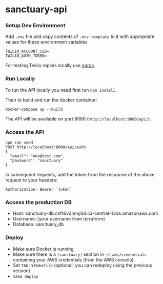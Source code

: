 # sanctuary-api

### Setup Dev Environment

Add `.env` file and copy contents of `.env.template` to it with appropriate values for these environment variables

```
TWILIO_ACCOUNT_SID=
TWILIO_AUTH_TOKEN=
```

For testing Twilio replies locally use [ngrok](https://www.twilio.com/blog/2013/10/test-your-webhooks-locally-with-ngrok.html).

### Run Locally
To run the API locally you need first run `npm install`.

Then to build and run the docker container:

    docker-compose up --build

The API will be available on port 8080 (`http://localhost:8080/api/`).

### Access the API

    npm run seed
    POST http://localhost:8080/api/auth
    {
      "email": "one@test.com",
      "password": "sanctuary"
    }

In subsequent requests, add the token from the response of the above request to your headers:

    Authorization: Bearer `token`

### Access the production DB

- Host: sanctuary-db.ckfr6vdnmy6d.ca-central-1.rds.amazonaws.com 
- Username: [your username from terraform]
- Database: sanctuary_db

### Deploy

- Make sure Docker is running
- Make sure there is a `[sanctuary]` section in `~/.aws/credentials` containing your AWS credentials (from the AWS console).
- Set `TAG` in `Makefile` (optional; you can redeploy using the previous version)
- `make deploy`
